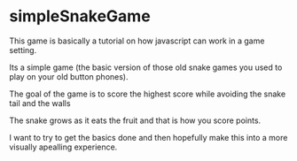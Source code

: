 # simpleSnakeGame
This game is basically a tutorial on how javascript can work in a game setting.

Its a simple game (the basic version of those old snake games you used to play on your old button phones).

The goal of the game is to score the highest score while avoiding the snake tail and the walls

The snake grows as it eats the fruit and that is how you score points.

I want to try to get the basics done and then hopefully make this into a more visually apealling experience.

